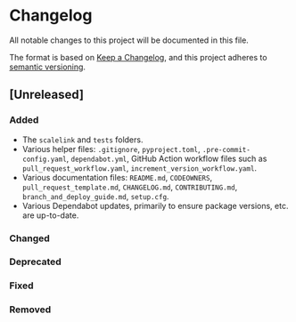 # Changelog

All notable changes to this project will be documented in this file.

The format is based on [Keep a Changelog](https://keepachangelog.com/en/1.0.0/),
and this project adheres to [semantic versioning](https://semver.org/spec/v2.0.0.html).

## [Unreleased]

### Added

- The `scalelink` and `tests` folders.
- Various helper files: `.gitignore`, `pyproject.toml`, `.pre-commit-config.yaml`, `dependabot.yml`,
  GitHub Action workflow files such as `pull_request_workflow.yaml`, `increment_version_workflow.yaml`.
- Various documentation files: `README.md`, `CODEOWNERS`, `pull_request_template.md`, `CHANGELOG.md`,
  `CONTRIBUTING.md`, `branch_and_deploy_guide.md`, `setup.cfg`.
- Various Dependabot updates, primarily to ensure package versions, etc. are up-to-date.

### Changed

### Deprecated

### Fixed

### Removed
